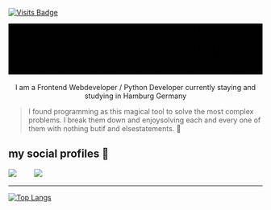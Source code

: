 [![Visits Badge](https://badges.pufler.dev/visits/Aditya-Raj-Tiwari/Aditya-Raj-Tiwari)](https://badges.pufler.dev)

<img src="./up.gif" width="1000px"/>

<p style="text-align: center">I am a Frontend Webdeveloper / Python Developer currently staying and studying in Hamburg Germany</p>

> I found programming as this magical tool to solve the most complex problems. I break them down and enjoysolving each and every one of them with nothing butif and elsestatements. 🤘

## my social profiles :handshake:

<a href="https://www.linkedin.com/in/aditya-raj-tiwari/"><img src="https://img.shields.io/badge/LinkedIn-0077B5?style=for-the-badge&logo=linkedin&logoColor=white" /></a>
&nbsp;&nbsp;&nbsp;&nbsp;&nbsp;&nbsp;&nbsp;&nbsp;<a href="mailto:artrajtiwari@ygmail.com"><img src="https://img.shields.io/badge/Gmail-D14836?style=for-the-badge&logo=gmail&logoColor=white" /></a>

---

[![Top Langs](https://github-readme-stats.vercel.app/api/top-langs/?username=Aditya-Raj-Tiwari&langs_count=8&theme=dark)](https://github.com/anuraghazra/github-readme-stats)&nbsp;&nbsp;&nbsp;&nbsp;&nbsp;&nbsp;&nbsp;&nbsp;





